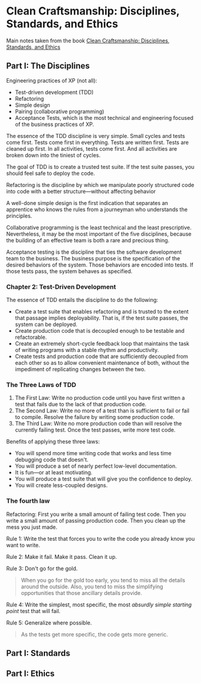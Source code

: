 # Clean Craftsmanship: Disciplines, Standards, and Ethics

Main notes taken from the book [Clean Craftsmanship: Disciplines, Standards, and Ethics](https://www.amazon.com/Clean-Craftsmanship-Disciplines-Standards-Ethics/dp/013691571X)

## Part I: The Disciplines

Engineering practices of XP (not all):

- Test-driven development (TDD)
- Refactoring
- Simple design
- Pairing (collaborative programming)
- Acceptance Tests, which is the most technical and engineering focused of the business practices of XP.

The essence of the TDD discipline is very simple. Small cycles and tests come first. Tests come first in everything.
Tests are written first. Tests are cleaned up first. In all activities, tests come first. And all activities are broken
down into the tiniest of cycles.

The goal of TDD is to create a trusted test suite. If the test suite passes, you should feel safe to deploy the code.

Refactoring is the discipline by which we manipulate poorly structured code into code with a better structure—without
affecting behavior

A well-done simple design is the first indication that separates an apprentice who knows the rules from a journeyman
who understands the principles.

Collaborative programming is the least technical and the least prescriptive. Nevertheless, it may be the most
important of the five disciplines, because the building of an effective team is both a rare and precious thing.

Acceptance testing is the discipline that ties the software development team to the business. The business purpose is
the specification of the desired behaviors of the system. Those behaviors are encoded into tests. If those tests pass,
the system behaves as specified.

### Chapter 2: Test-Driven Development

The essence of TDD entails the discipline to do the following:

- Create a test suite that enables refactoring and is trusted to the extent that passage implies deployability.
  That is, if the test suite passes, the system can be deployed.
- Create production code that is decoupled enough to be testable and refactorable.
- Create an extremely short-cycle feedback loop that maintains the task of writing programs with a stable rhythm and
  productivity.
- Create tests and production code that are sufficiently decoupled from each other so as to allow convenient
  maintenance of both, without the impediment of replicating changes between the two.

### The Three Laws of TDD

1. The First Law: Write no production code until you have first written a test that fails due to the lack of that
   production code.
2. The Second Law: Write no more of a test than is sufficient to fail or fail to compile. Resolve the failure by
   writing some production code.
3. The Third Law: Write no more production code than will resolve the currently failing test. Once the test passes,
   write more test code.

Benefits of applying these three laws:

- You will spend more time writing code that works and less time debugging code that doesn't.
- You will produce a set of nearly perfect low-level documentation.
- It is fun—or at least motivating.
- You will produce a test suite that will give you the confidence to deploy.
- You will create less-coupled designs.

### The fourth law

Refactoring: First you write a small amount of failing test code. Then you write a small amount of passing production
code. Then you clean up the mess you just made.

Rule 1: Write the test that forces you to write the code you already know you want to write.

Rule 2: Make it fail. Make it pass. Clean it up.

Rule 3: Don't go for the gold.

> When you go for the gold too early, you tend to miss all the details around the outside. Also, you tend to miss
> the simplifying opportunities that those ancillary details provide.

Rule 4: Write the simplest, most specific, the most *absurdly simple starting point* test that will fail.

Rule 5: Generalize where possible.

> As the tests get more specific, the code gets more generic.

## Part I: Standards

## Part I: Ethics
